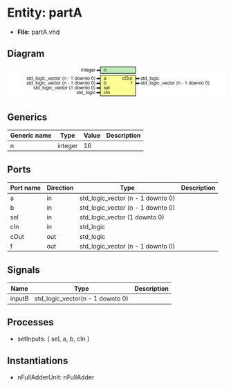 # Entity: partA

- **File**: partA.vhd
## Diagram

![Diagram](partA.svg "Diagram")
## Generics

| Generic name | Type    | Value | Description |
| ------------ | ------- | ----- | ----------- |
| n            | integer | 16    |             |
## Ports

| Port name | Direction | Type                              | Description |
| --------- | --------- | --------------------------------- | ----------- |
| a         | in        | std_logic_vector (n - 1 downto 0) |             |
| b         | in        | std_logic_vector (n - 1 downto 0) |             |
| sel       | in        | std_logic_vector (1 downto 0)     |             |
| cIn       | in        | std_logic                         |             |
| cOut      | out       | std_logic                         |             |
| f         | out       | std_logic_vector (n - 1 downto 0) |             |
## Signals

| Name   | Type                             | Description |
| ------ | -------------------------------- | ----------- |
| inputB | std_logic_vector(n - 1 downto 0) |             |
## Processes
- setInputs: ( sel, a, b, cIn )
## Instantiations

- nFullAdderUnit: nFullAdder
